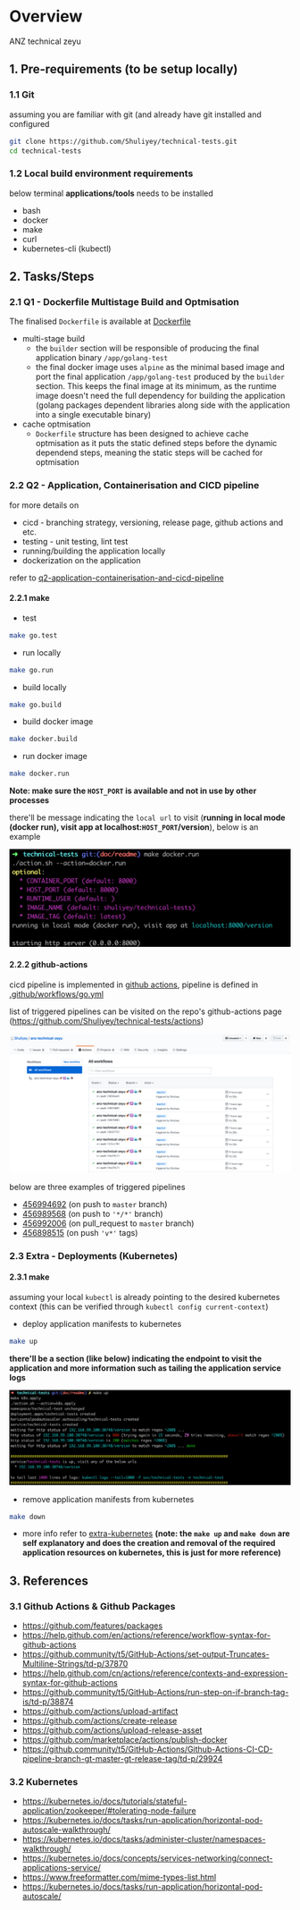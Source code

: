# Overview

ANZ technical zeyu

## 1. Pre-requirements (to be setup locally)

### 1.1 Git

assuming you are familiar with git (and already have git installed and configured

```bash
git clone https://github.com/Shuliyey/technical-tests.git
cd technical-tests
```

### 1.2 Local build environment requirements

below terminal **applications/tools** needs to be installed

* bash
* docker
* make
* curl
* kubernetes-cli (kubectl)

## 2. Tasks/Steps

### 2.1 Q1 - Dockerfile Multistage Build and Optmisation

The finalised `Dockerfile` is available at [Dockerfile](./Dockerfile)

* multi-stage build
  * the `builder` section will be responsible of producing the final application binary `/app/golang-test`
  * the final docker image uses `alpine` as the minimal based image and port the final application `/app/golang-test` produced by the `builder` section. This keeps the final image at its minimum, as the runtime image doesn't need the full dependency for building the application (golang packages dependent libraries along side with the application into a single executable binary)
* cache optmisation
  * `Dockerfile` structure has been designed to achieve cache optmisation as it puts the static defined steps before the dynamic dependend steps, meaning the static steps will be cached for optmisation

### 2.2 Q2 - Application, Containerisation and CICD pipeline

for more details on

* cicd - branching strategy, versioning, release page, github actions and etc.
* testing - unit testing, lint test
* running/building the application locally
* dockerization on the application

refer to [q2-application-containerisation-and-cicd-pipeline](readme/q2-application-containerisation-and-cicd-pipeline.md)

#### 2.2.1 make

* test

```bash
make go.test
```

* run locally

```bash
make go.run
```

* build locally

```bash
make go.build
```

* build docker image

```bash
make docker.build
```

* run docker image

```bash
make docker.run
```

**Note: make sure the `HOST_PORT` is available and not in use by other processes**

there'll be message indicating the `local url` to visit (**running in local mode (docker run), visit app at localhost:`HOST_PORT`/version**), below is an example

![anz technical zeyu q2 screenshot docker run example](readme/technical-tests-q2-screenshot-docker-run-example.png)

#### 2.2.2 github-actions

cicd pipeline is implemented in [github actions](https://github.com/features/actions), pipeline is defined in [.github/workflows/go.yml](.github/workflows/go.yml)

list of triggered pipelines can be visited on the repo's github-actions page (https://github.com/Shuliyey/technical-tests/actions)

![anz technical zeyu q2 github actions pipelines](readme/technical-tests-q2-github-actions-pipelines.png)

below are three examples of triggered pipelines

* [456994692](https://github.com/Shuliyey/technical-tests/runs/456994692?check_suite_focus=true) (on push to `master` branch)
* [456989568](https://github.com/Shuliyey/technical-tests/runs/456989568?check_suite_focus=true) (on push to `'*/*'` branch)
* [456992006](https://github.com/Shuliyey/technical-tests/runs/456992006?check_suite_focus=true) (on pull_request to `master` branch)
* [456898515](https://github.com/Shuliyey/technical-tests/runs/456898515?check_suite_focus=true) (on push `'v*'` tags)

### 2.3 Extra - Deployments (Kubernetes)

#### 2.3.1 make

assuming your local `kubectl` is already pointing to the desired kubernetes context (this can be verified through `kubectl config current-context`)

* deploy application manifests to kubernetes

```bash
make up
```

**there'll be a section (like below) indicating the endpoint to visit the application and more information such as tailing the application service logs**

![technical tests extra screenshot make up endpoint](readme/technical-tests-extra-screenshot-make-up-endpoint.png)

* remove application manifests from kubernetes

```bash
make down
```

* more info refer to [extra-kubernetes](readme/extra-kubernetes.md) **(note: the `make up` and `make down` are self explanatory and does the creation and removal of the required application resources on kubernetes, this is just for more reference)**

## 3. References

### 3.1 Github Actions & Github Packages
* https://github.com/features/packages
* https://help.github.com/en/actions/reference/workflow-syntax-for-github-actions
* https://github.community/t5/GitHub-Actions/set-output-Truncates-Multiline-Strings/td-p/37870
* https://help.github.com/cn/actions/reference/contexts-and-expression-syntax-for-github-actions
* https://github.community/t5/GitHub-Actions/run-step-on-if-branch-tag-is/td-p/38874
* https://github.com/actions/upload-artifact
* https://github.com/actions/create-release
* https://github.com/actions/upload-release-asset
* https://github.com/marketplace/actions/publish-docker
* https://github.community/t5/GitHub-Actions/Github-Actions-CI-CD-pipeline-branch-gt-master-gt-release-tag/td-p/29924

### 3.2 Kubernetes
* https://kubernetes.io/docs/tutorials/stateful-application/zookeeper/#tolerating-node-failure
* https://kubernetes.io/docs/tasks/run-application/horizontal-pod-autoscale-walkthrough/
* https://kubernetes.io/docs/tasks/administer-cluster/namespaces-walkthrough/
* https://kubernetes.io/docs/concepts/services-networking/connect-applications-service/
* https://www.freeformatter.com/mime-types-list.html
* https://kubernetes.io/docs/tasks/run-application/horizontal-pod-autoscale/